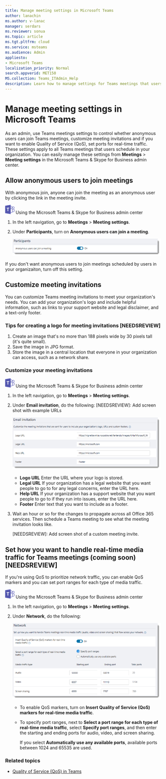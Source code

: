 ```yaml
---
title: Manage meeting settings in Microsoft Teams
author: lanachin
ms.author: v-lanac
manager: serdars
ms.reviewer: sonua
ms.topic: article
ms.tgt.pltfrm: cloud
ms.service: msteams
ms.audience: Admin
appliesto: 
- Microsoft Teams
localization_priority: Normal
search.appverid: MET150
MS.collection: Teams_ITAdmin_Help
description: Learn how to manage settings for Teams meetings that users schedule in your organization. 
---
```


# Manage meeting settings in Microsoft Teams

As an admin, use Teams meetings settings to control whether anonymous users can join Teams meetings, customize meeting invitations and if you want to enable Quality of Service (QoS), set ports for real-time traffic. These settings apply to all Teams meetings that users schedule in your organization. You can easily manage these settings from **Meetings** > **Meeting settings** in the Microsoft Teams & Skype for Business admin center. 

## Allow anonymous users to join meetings

With anonymous join, anyone can join the meeting as an anonymous user by clicking the link in the meeting invite. 

![teams-logo-30x30.png](media/teams-logo-30x30.png) Using the Microsoft Teams & Skype for Business admin center
1. In the left navigation, go to **Meetings** > **Meeting settings**. 
2. Under **Participants**, turn on **Anonymous users can join a meeting**. 

    ![meeting-settings-participants.png](media/meeting-settings-participants.png "Screen shot of the participants settings for Teams meetings in the Microsoft Teams & Skype for Business adin center")

If you don't want anonymous users to join meetings scheduled by users in your organizaiton, turn off this setting. 
## Customize meeting invitations

You can customize Teams meeting invitations to meet your organization's needs. You can add your organization's logo and include helpful information, such as links to your support website and legal disclaimer, and a text-only footer. 

### Tips for creating a logo for meeting invitations [NEEDSREVIEW] 

1. Create an image that's no more than 188 pixels wide by 30 pixels tall (it's quite small). 
2. Save the image in JPG format.   
3. Store the image in a central location that everyone in your organization can access, such as a network share. 

### Customize your meeting invitations

![teams-logo-30x30.png](media/teams-logo-30x30.png) Using the Microsoft Teams & Skype for Business admin center

1. In the left navigation, go to **Meetings** > **Meeting settings**.
2. Under **Email invitation**, do the following: [NEEDSREVIEW]: Add screen shot with example URLs

    ![meeting-settings-invitation.png](media/meeting-settings-invitation.png "Screen shot of the meeting invitation settings that you can customize for Teams meetings") 

    - **Logo URL** Enter the URL where your logo is stored. 
    - **Legal URL** If your organization has a legal website that you want people to go to for any legal concerns, enter the URL here. 
    - **Help URL** If your organization has a support website that you want people to go to if they run into issues, enter the URL here.
    - **Footer** Enter text that you want to include as a footer. 
3. Wait an hour or so for the changes to propagate across all Office 365 services. Then schedule a Teams meeting to see what the meeting invitation looks like.  

    [NEEDSREVIEW]: Add screen shot of a custom meeting invite. 

## Set how you want to handle real-time media traffic for Teams meetings (coming soon) [NEEDSREVIEW]
If you're using QoS to prioritize network traffic, you can enable QoS markers and you can set port ranges for each type of media traffic. 

 ![teams-logo-30x30.png](media/teams-logo-30x30.png) Using the Microsoft Teams & Skype for Business admin center

1. In the left navigation, go to **Meetings** > **Meeting settings**. 
2. Under **Network**, do the following:

    ![meeting-settings-network.png](media/meeting-settings-network.png "Screen shot of the network settings for Teams meetings in the Microsoft Teams & Skype for Business admin center")

    - To enable QoS markers, turn on **Insert Quality of Service (QoS) markers for real-time media traffic**.
    - To specify port ranges, next to **Select a port range for each type of real-time media traffic**, select  **Specify port ranges**, and then enter the starting and ending ports for audio, video, and screen sharing. 
    
        If you select **Automatically use any available ports**, available ports between 1024 and 65535 are used. 

 ### Related topics
- [Quality of Service (QoS) in Teams](qos-in-teams.md)

